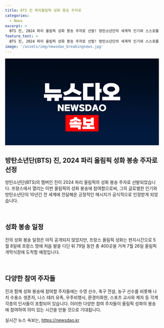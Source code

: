 ```yaml
---
title: BTS 진 파리올림픽 성화 봉송 주자로
categories:
  - News
excerpt: >
  BTS 진, 2024 파리 올림픽 성화 봉송 주자로 선발! 방탄소년단의 세계적 인기와 스스로를 사랑하자는 메시지로 전 세계를 사로잡은 그의 인기가 봉송에 고려된 것으로 추정됩니다. 이에 진은 한국과 아시아를 넘어 파리 올림픽의 성화를 79일간 총 400곳을 거쳐 개막식장에 전달할 예정이며, 이는 전 세계 1만여 명의 유명인과 일반인이 참여하는 봉송 릴레이에 참여하게 됩니다.
feature_text: >
  BTS 진, 2024 파리 올림픽 성화 봉송 주자로 선발! 방탄소년단의 세계적 인기와 스스로를 사랑하자는 메시지로 전 세계를 사로잡은 그의 인기가 봉송에 고려된 것으로 추정됩니다. 이에 진은 한국과 아시아를 넘어 파리 올림픽의 성화를 79일간 총 400곳을 거쳐 개막식장에 전달할 예정이며, 이는 전 세계 1만여 명의 유명인과 일반인이 참여하는 봉송 릴레이에 참여하게 됩니다.
image: '/assets/img/newsdao_breakingnews.jpg'
---
```


<p><img src="/assets/img/newsdao_breakingnews.jpg" alt="firstkoreanews 속보" /></p>

<h2 data-ke-size="size26">방탄소년단(BTS) 진, 2024 파리 올림픽 성화 봉송 주자로 선정</h2>

<p>방탄소년단(BTS)의 멤버인 진이 2024 파리 올림픽의 성화 봉송 주자로 선발되었습니다. 프랑스에서 열리는 이번 올림픽의 성화 봉송에 참여함으로써, 그의 글로벌한 인기와 방탄소년단의 10년간 전 세계에 전달해온 긍정적인 메시지가 공식적으로 인정받게 되었습니다.</p>

<p data-ke-size="size16">&nbsp;</p>

<h2 data-ke-size="size26">성화 봉송 일정</h2>

<p>진의 성화 봉송 일정은 아직 공개되지 않았지만, 프랑스 올림픽 성화는 현지시간으로 5월 8일에 프랑스 땅에 처음 발을 디딘 뒤 79일 동안 총 400곳을 거쳐 7월 26일 올림픽 개막식장에 도착할 예정입니다.</p>

<p data-ke-size="size16">&nbsp;</p>

<h2 data-ke-size="size26">다양한 참여 주자들</h2>

<p>진과 함께 성화 봉송에 참여할 주자들에는 수영 선수, 축구 전설, 농구 선수를 비롯해 나치 수용소 생존자, 니스 테러 유족, 우주비행사, 환경미화원, 스포츠 교사와 제자 등 각계각층의 인사들이 포함되어 있습니다. 이러한 다양한 참여 주자들이 올림픽 성화의 봉송에 참여하여 의미 있는 시간을 만들 것으로 기대됩니다.</p>
실시간 뉴스 속보는, <a href="https://newsdao.kr" rel="dofollow">https://newsdao.kr</a>


